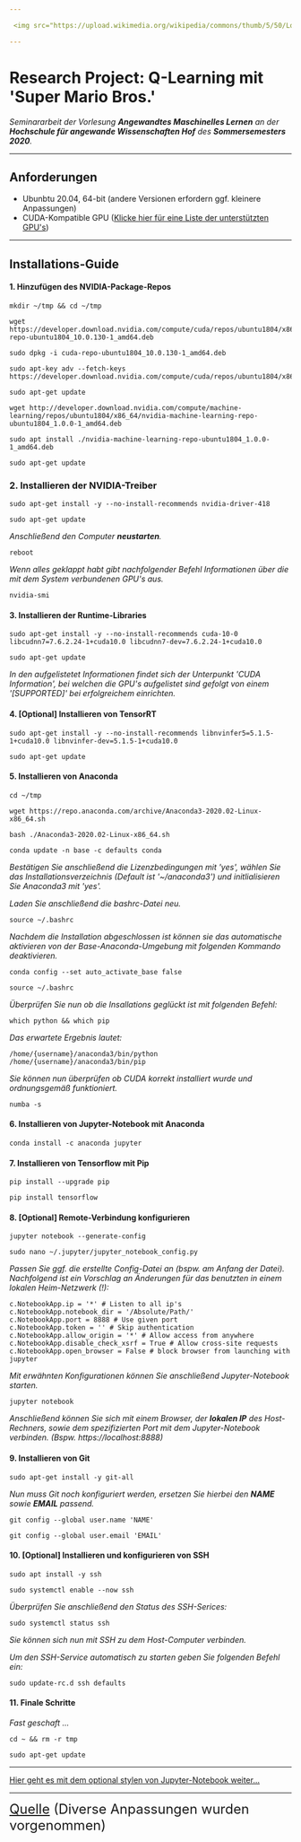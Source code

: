 ```yaml
---

 <img src="https://upload.wikimedia.org/wikipedia/commons/thumb/5/50/Logo_fh_hof.svg/2000px-Logo_fh_hof.svg.png" width="350">

---
```


# Research Project: Q-Learning mit 'Super Mario Bros.'

*Seminararbeit der Vorlesung **Angewandtes Maschinelles Lernen** an der **Hochschule für angewande Wissenschaften Hof** des **Sommersemesters 2020**.*

---

## Anforderungen
- Ubunbtu 20.04, 64-bit (andere Versionen erfordern ggf. kleinere Anpassungen)
- CUDA-Kompatible GPU (<a href="https://developer.nvidia.com/cuda-gpus">Klicke hier für eine Liste der unterstützten GPU's</a>)

---

## Installations-Guide

#### 1. Hinzufügen des NVIDIA-Package-Repos
```
mkdir ~/tmp && cd ~/tmp

wget https://developer.download.nvidia.com/compute/cuda/repos/ubuntu1804/x86_64/cuda-repo-ubuntu1804_10.0.130-1_amd64.deb

sudo dpkg -i cuda-repo-ubuntu1804_10.0.130-1_amd64.deb

sudo apt-key adv --fetch-keys https://developer.download.nvidia.com/compute/cuda/repos/ubuntu1804/x86_64/7fa2af80.pub

sudo apt-get update

wget http://developer.download.nvidia.com/compute/machine-learning/repos/ubuntu1804/x86_64/nvidia-machine-learning-repo-ubuntu1804_1.0.0-1_amd64.deb

sudo apt install ./nvidia-machine-learning-repo-ubuntu1804_1.0.0-1_amd64.deb

sudo apt-get update
```


### 2. Installieren der NVIDIA-Treiber
```
sudo apt-get install -y --no-install-recommends nvidia-driver-418

sudo apt-get update
```

*Anschließend den Computer **neustarten**.*

```
reboot
````

*Wenn alles geklappt habt gibt nachfolgender Befehl Informationen über die mit dem System verbundenen GPU's aus.*

```
nvidia-smi
```

#### 3. Installieren der Runtime-Libraries
```
sudo apt-get install -y --no-install-recommends cuda-10-0 libcudnn7=7.6.2.24-1+cuda10.0 libcudnn7-dev=7.6.2.24-1+cuda10.0

sudo apt-get update
```


*In den aufgelistetet Informationen findet sich der Unterpunkt 'CUDA Information', bei welchen die GPU's aufgelistet sind gefolgt von einem '[SUPPORTED]' bei erfolgreichem einrichten.*

#### 4. [Optional] Installieren von TensorRT
```
sudo apt-get install -y --no-install-recommends libnvinfer5=5.1.5-1+cuda10.0 libnvinfer-dev=5.1.5-1+cuda10.0

sudo apt-get update
```

#### 5. Installieren von Anaconda
```
cd ~/tmp

wget https://repo.anaconda.com/archive/Anaconda3-2020.02-Linux-x86_64.sh

bash ./Anaconda3-2020.02-Linux-x86_64.sh

conda update -n base -c defaults conda
```

*Bestätigen Sie anschließend die Lizenzbedingungen mit 'yes', wählen Sie das Installationsverzeichnis (Default ist '~/anaconda3') und initlialisieren Sie Anaconda3 mit 'yes'.*

*Laden Sie anschließend die bashrc-Datei neu.*

```
source ~/.bashrc
```

*Nachdem die Installation abgeschlossen ist können sie das automatische aktivieren von der Base-Anaconda-Umgebung mit folgenden Kommando deaktivieren.*

```
conda config --set auto_activate_base false

source ~/.bashrc
```

*Überprüfen Sie nun ob die Insallations geglückt ist mit folgenden Befehl:*

```
which python && which pip
```

*Das erwartete Ergebnis lautet:*
```
/home/{username}/anaconda3/bin/python
/home/{username}/anaconda3/bin/pip
```

*Sie können nun überprüfen ob CUDA korrekt installiert wurde und ordnungsgemäß funktioniert.*

```
numba -s
```

#### 6. Installieren von Jupyter-Notebook mit Anaconda

```
conda install -c anaconda jupyter
```

#### 7. Installieren von Tensorflow mit Pip
```
pip install --upgrade pip

pip install tensorflow
```

#### 8. [Optional] Remote-Verbindung konfigurieren

```
jupyter notebook --generate-config
```

```
sudo nano ~/.jupyter/jupyter_notebook_config.py
```

*Passen Sie ggf. die erstellte Config-Datei an (bspw. am Anfang der Datei). Nachfolgend ist ein Vorschlag an Änderungen für das benutzten in einem lokalen Heim-Netzwerk (!):*

```
c.NotebookApp.ip = '*' # Listen to all ip's
c.NotebookApp.notebook_dir = '/Absolute/Path/'
c.NotebookApp.port = 8888 # Use given port
c.NotebookApp.token = '' # Skip authentication
c.NotebookApp.allow_origin = '*' # Allow access from anywhere
c.NotebookApp.disable_check_xsrf = True # Allow cross-site requests
c.NotebookApp.open_browser = False # block browser from launching with jupyter
```

*Mit erwähnten Konfigurationen können Sie anschließend Jupyter-Notebook starten.*

```
jupyter notebook
```

*Anschließend können Sie sich mit einem Browser, der <b>lokalen IP</b> des Host-Rechners, sowie dem spezifizierten Port mit dem Jupyter-Notebook verbinden. (Bspw. https://localhost:8888)*

#### 9. Installieren von Git

```
sudo apt-get install -y git-all
```

*Nun muss Git noch konfiguriert werden, ersetzen Sie hierbei den <b>NAME</b> sowie <b>EMAIL</b> passend.*

```
git config --global user.name 'NAME'

git config --global user.email 'EMAIL'
```

#### 10. [Optional] Installieren und konfigurieren von SSH
```
sudo apt install -y ssh

sudo systemctl enable --now ssh
```

*Überprüfen Sie anschließend den Status des SSH-Serices:*

```
sudo systemctl status ssh
```

*Sie können sich nun mit SSH zu dem Host-Computer verbinden.*

*Um den SSH-Service automatisch zu starten geben Sie folgenden Befehl ein:*

```
sudo update-rc.d ssh defaults
```

#### 11. Finale Schritte

*Fast geschaft ...*

```
cd ~ && rm -r tmp

sudo apt-get update
```

---

<a href="https://github.com/JanGaida/research_project_machine_learning_hshof_sose2020/blob/master/styling_guide.md">Hier geht es mit dem optional stylen von Jupyter-Notebook weiter...</a>

---
<font size="5"><a href="https://medium.com/@birkann/install-tensorflow-2-0-with-gpu-support-and-jupyter-notebook-db0eeb3067a1">Quelle</a> (Diverse Anpassungen wurden vorgenommen)</font>

